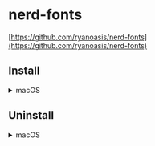 # nerd-fonts

[https://github.com/ryanoasis/nerd-fonts](https://github.com/ryanoasis/nerd-fonts)

## Install

<details>
<summary>macOS</summary>

```bash
brew tap homebrew/cask-fonts
brew install font-fira-code-nerd-font
```

</details>

## Uninstall

<details>
<summary>macOS</summary>

```bash
brew uninstall font-fira-code-nerd-font
brew untap homebrew/cask-fonts
```

</details>
